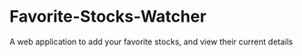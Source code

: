 # Favorite-Stocks-Watcher
A web application to add your favorite stocks, and view their current details
